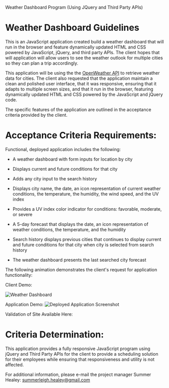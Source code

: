 Weather Dashboard Program (Using JQuery and Third Party APIs)

# Weather Dashboard Guidelines

This is an JavaScript application created build a weather dashboard that will run in the browser and feature dynamically updated HTML and CSS powered by JavaScript, jQuery, and third party APIs. The client hopes that will application will allow users to see the weather outlook for multiple cities so they can plan a trip accordingly.

This application will be using the the [OpenWeather API](https://openweathermap.org/api) to retrieve weather data for cities. The client also requested that the application maintain a clean and polished user interface, that it was responsive, ensuring that it adapts to multiple screen sizes, and that it run in the browser, featuring dynamically updated HTML and CSS powered by the JavaScript and jQuery code. 

The specific features of the application are outlined in the acceptance criteria provided by the client. 

# Acceptance Criteria Requirements:

Functional, deployed application includes the following:

* A weather dashboard with form inputs for location by city

* Displays current and future conditions for that city 

* Adds any city input to the search history

* Displays city name, the date, an icon representation of current weather conditions, the temperature, the humidity, the wind speed, and the UV index 

* Provides a UV index color indicator for conditions: favorable, moderate, or severe

* A 5-day forecast that displays the date, an icon representation of weather conditions, the temperature, and the humidity

* Search history displays previous cities that continues to display current and future conditions for that city when city is selected from search history

* The weather dashboard presents the last searched city forecast

The following animation demonstrates the client's request for application functionality:

Client Demo:

![Weather Dashboard](./Assets/06-server-side-apis-homework-demo.png)

Application Demo: 
![Deployed Application Screenshot](./assets/images/weatherDashboard.gif)

Validation of Site Available Here: 

# Criteria Determination: 

This application provides a fully responsive JavaScript program using jQuery and Third Party APIs for the client to provide a scheduling solution for their employees while ensuring that responsiveness and utility is not affected. 

For additional information, please e-mail the project manager Summer Healey: summerleigh.healey@gmail.com
